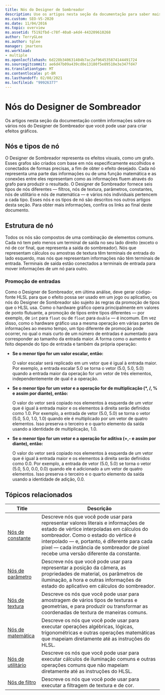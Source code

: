 ```yaml
---
title: Nós do Designer de Sombreador
description: Use os artigos nesta seção da documentação para saber mais sobre os vários nós do designer de sombreador que você pode usar para criar efeitos gráficos.
ms.custom: SEO-VS-2020
ms.date: 11/04/2016
ms.topic: overview
ms.assetid: f5192fbd-c78f-40a8-a4d4-443209610268
author: TerryGLee
ms.author: tglee
manager: jmartens
ms.workload:
- multiple
ms.openlocfilehash: 6d228b340631404b7ac2af964535874144491724
ms.sourcegitcommit: ae6d47b09a439cd0e13180f5e89510e3e347fd47
ms.translationtype: MT
ms.contentlocale: pt-BR
ms.lasthandoff: 02/08/2021
ms.locfileid: "99926377"
---
```

# <a name="shader-designer-nodes"></a>Nós do Designer de Sombreador
Os artigos nesta seção da documentação contêm informações sobre os vários nós do Designer de Sombreador que você pode usar para criar efeitos gráficos.

## <a name="nodes-and-node-types"></a>Nós e tipos de nó
O Designer de Sombreador representa os efeitos visuais, como um grafo. Esses grafos são criados com base em nós especificamente escolhidos e conectados de formas precisas, a fim de obter o efeito desejado. Cada nó representa uma parte das informações ou de uma função matemática e as conexões entre eles representam como as informações fluem através do grafo para produzir o resultado. O Designer de Sombreador fornece seis tipos de nós diferentes — filtros, nós de textura, parâmetros, constantes, nós de utilitário e nós de matemática — e vários nós individuais pertencem a cada tipo. Esses nós e os tipos de nó são descritos nos outros artigos desta seção. Para obter mais informações, confira os links ao final deste documento.

## <a name="node-structure"></a>Estrutura de nó
Todos os nós são compostos de uma combinação de elementos comuns. Cada nó tem pelo menos um terminal de saída no seu lado direito (exceto o nó de cor final, que representa a saída do sombreador). Nós que representam cálculos ou amostras de textura têm terminais de entrada do lado esquerdo, mas nós que representam informações não têm terminais de entrada. Terminais de saída estão conectados a terminais de entrada para mover informações de um nó para outro.

### <a name="promotion-of-inputs"></a>Promoção de entradas
Como o Designer de Sombreador, em última análise, deve gerar código-fonte HLSL para que o efeito possa ser usado em um jogo ou aplicativo, os nós do Designer de Sombreador são sujeito às regras da promoção de tipos que o HLSL usa. Como o hardware gráfico opera principalmente em valores de ponto flutuante, a promoção de tipos entre tipos diferentes — por exemplo, de `int` para `float` ou de `float` para `double` — é incomum. Em vez disso, como o hardware gráfico usa a mesma operação em várias partes de informações ao mesmo tempo, um tipo diferente de promoção pode ocorrer, no qual o mais curto de um número de entradas é aumentado para corresponder ao tamanho da entrada maior. A forma como o aumento é feito depende do tipo de entrada e também da própria operação:

- **Se o menor tipo for um valor escalar, então:**

     O valor escalar será replicado em um vetor que é igual à entrada maior. Por exemplo, a entrada escalar 5.0 se torna o vetor (5.0, 5.0, 5.0) quando a entrada maior da operação for um vetor de três elementos, independentemente de qual é a operação.

- **Se o menor tipo for um vetor e a operação for de multiplicação (\*, /, % e assim por diante), então:**

     O valor do vetor será copiado nos elementos à esquerda de um vetor que é igual à entrada maior e os elementos à direita serão definidos como 1.0. Por exemplo, a entrada de vetor (5.0, 5.0) se torna o vetor (5.0, 5.0, 1.0, 1.0) quando ele é multiplicado por um vetor de quatro elementos. Isso preserva o terceiro e o quarto elemento da saída usando a identidade de multiplicação, 1.0.

- **Se o menor tipo for um vetor e a operação for aditiva (+,- e assim por diante), então:**

     O valor do vetor será copiado nos elementos à esquerda de um vetor que é igual à entrada maior e os elementos à direita serão definidos como 0.0. Por exemplo, a entrada de vetor (5.0, 5.0) se torna o vetor (5.0, 5.0, 0.0, 0.0) quando ele é adicionado a um vetor de quatro elementos. Isso preserva o terceiro e o quarto elemento da saída usando a identidade de adição, 0.0.

## <a name="related-topics"></a>Tópicos relacionados

|Title|Descrição|
|-----------|-----------------|
|[Nós de constante](../designers/constant-nodes.md)|Descreve nós que você pode usar para representar valores literais e informações de estado de vértice interpoladas em cálculos do sombreador. Como o estado do vértice é interpolado — e, portanto, é diferente para cada pixel — cada instância de sombreador de pixel recebe uma versão diferente da constante.|
|[Nós de parâmetro](../designers/parameter-nodes.md)|Descreve nós que você pode usar para representar a posição da câmera, as propriedades de material, os parâmetros de iluminação, a hora e outras informações de estado do aplicativo em cálculos do sombreador.|
|[Nós de textura](../designers/texture-nodes.md)|Descreve os nós que você pode usar para amostragem de vários tipos de texturas e geometrias, e para produzir ou transformar as coordenadas de textura de maneiras comuns.|
|[Nós de matemática](../designers/math-nodes.md)|Descreve os nós que você pode usar para executar operações algébricas, lógicas, trigonométricas e outras operações matemáticas que mapeiam diretamente até as instruções do HLSL.|
|[Nós de utilitário](../designers/utility-nodes.md)|Descreve os nós que você pode usar para executar cálculos de iluminação comuns e outras operações comuns que não mapeiam diretamente até as instruções do HLSL.|
|[Nós de filtro](../designers/filter-nodes.md)|Descreve os nós que você pode usar para executar a filtragem de textura e de cor.|
